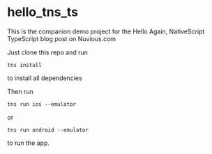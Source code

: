 # hello_tns_ts
This is the companion demo project for the Hello Again, NativeScript TypeScript blog post on Nuvious.com


Just clone this repo and run
```
tns install
```
to install all dependencies

Then run
```
tns run ios --emulator
```
or
```
tns run android --emulator
```

to run the app.
